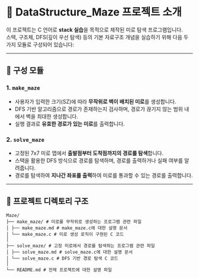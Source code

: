 # 📌 DataStructure_Maze 프로젝트 소개

이 프로젝트는 C 언어로 **stack 실습**을 목적으로 제작된 미로 탐색 프로그램입니다.  
스택, 구조체, DFS(깊이 우선 탐색) 등의 기본 자료구조 개념을 실습하기 위해 다음 두 가지 모듈로 구성되어 있습니다:

---

## 🔧 구성 모듈

### 1. `make_maze`

- 사용자가 입력한 크기(SZ)에 따라 **무작위로 벽이 배치된 미로**를 생성합니다.
- DFS 기반 알고리즘으로 경로가 존재하는지 검사하며, 경로가 끊기지 않는 범위 내에서 벽을 최대한 생성합니다.
- 실행 결과로 **유효한 경로가 있는 미로**를 출력합니다.

### 2. `solve_maze`

- 고정된 7x7 미로 맵에서 **출발점부터 도착점까지의 경로를 탐색**합니다.
- 스택을 활용한 DFS 방식으로 경로를 탐색하며, 경로를 출력하거나 실패 여부를 알려줍니다.
- 경로를 탐색하여 **지나간 좌표를 출력**하여 미로를 통과할 수 있는 경로를 출력합니다.

---

## 📁 프로젝트 디렉토리 구조

```
Maze/
├── make_maze/ # 미로를 무작위로 생성하는 프로그램 관련 파일
│ ├── make_maze.md # make_maze.c에 대한 설명 문서
│ └── make_maze.c # 미로 생성 로직이 구현된 C 코드
│
├── solve_maze/ # 고정 미로에서 경로를 탐색하는 프로그램 관련 파일
│ ├── solve_maze.md # solve_maze.c에 대한 설명 문서
│ └── solve_maze.c # DFS 기반 경로 탐색 C 코드
│
└── README.md # 전체 프로젝트에 대한 설명 파일
```
